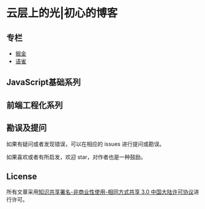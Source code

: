 # 云层上的光|初心的博客

## 专栏

* [掘金](https://juejin.cn/user/4262122786936445)
* [语雀](https://www.yuque.com/chuxin-cs/docs/igh2w8t6ym8vmgl6)

## JavaScript基础系列

## 前端工程化系列


## 勘误及提问

如果有疑问或者发现错误，可以在相应的 issues 进行提问或勘误。

如果喜欢或者有所启发，欢迎 star，对作者也是一种鼓励。

## License

所有文章采用[知识共享署名-非商业性使用-相同方式共享 3.0 中国大陆许可协议](http://creativecommons.org/licenses/by-nc-sa/3.0/cn/)进行许可。
